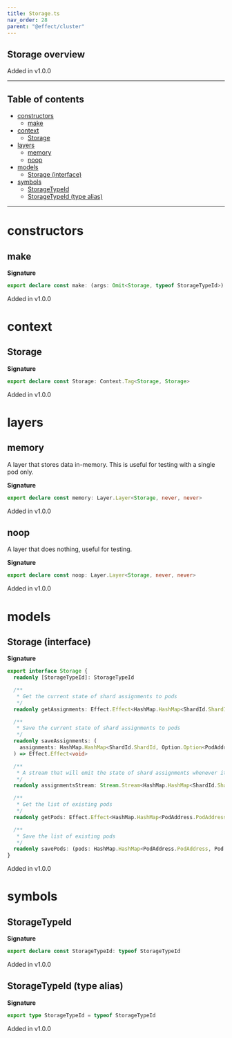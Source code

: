 ```yaml
---
title: Storage.ts
nav_order: 28
parent: "@effect/cluster"
---
```


## Storage overview

Added in v1.0.0

---

<h2 class="text-delta">Table of contents</h2>

- [constructors](#constructors)
  - [make](#make)
- [context](#context)
  - [Storage](#storage)
- [layers](#layers)
  - [memory](#memory)
  - [noop](#noop)
- [models](#models)
  - [Storage (interface)](#storage-interface)
- [symbols](#symbols)
  - [StorageTypeId](#storagetypeid)
  - [StorageTypeId (type alias)](#storagetypeid-type-alias)

---

# constructors

## make

**Signature**

```ts
export declare const make: (args: Omit<Storage, typeof StorageTypeId>) => Storage
```

Added in v1.0.0

# context

## Storage

**Signature**

```ts
export declare const Storage: Context.Tag<Storage, Storage>
```

Added in v1.0.0

# layers

## memory

A layer that stores data in-memory.
This is useful for testing with a single pod only.

**Signature**

```ts
export declare const memory: Layer.Layer<Storage, never, never>
```

Added in v1.0.0

## noop

A layer that does nothing, useful for testing.

**Signature**

```ts
export declare const noop: Layer.Layer<Storage, never, never>
```

Added in v1.0.0

# models

## Storage (interface)

**Signature**

```ts
export interface Storage {
  readonly [StorageTypeId]: StorageTypeId

  /**
   * Get the current state of shard assignments to pods
   */
  readonly getAssignments: Effect.Effect<HashMap.HashMap<ShardId.ShardId, Option.Option<PodAddress.PodAddress>>>

  /**
   * Save the current state of shard assignments to pods
   */
  readonly saveAssignments: (
    assignments: HashMap.HashMap<ShardId.ShardId, Option.Option<PodAddress.PodAddress>>
  ) => Effect.Effect<void>

  /**
   * A stream that will emit the state of shard assignments whenever it changes
   */
  readonly assignmentsStream: Stream.Stream<HashMap.HashMap<ShardId.ShardId, Option.Option<PodAddress.PodAddress>>>

  /**
   * Get the list of existing pods
   */
  readonly getPods: Effect.Effect<HashMap.HashMap<PodAddress.PodAddress, Pod.Pod>>

  /**
   * Save the list of existing pods
   */
  readonly savePods: (pods: HashMap.HashMap<PodAddress.PodAddress, Pod.Pod>) => Effect.Effect<void>
}
```

Added in v1.0.0

# symbols

## StorageTypeId

**Signature**

```ts
export declare const StorageTypeId: typeof StorageTypeId
```

Added in v1.0.0

## StorageTypeId (type alias)

**Signature**

```ts
export type StorageTypeId = typeof StorageTypeId
```

Added in v1.0.0
